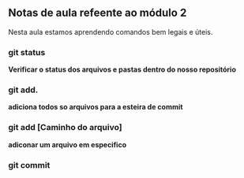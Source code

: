 ## Notas de aula refeente ao módulo 2

Nesta aula estamos aprendendo comandos bem legais e úteis.


### git status
**Verificar o status dos arquivos e pastas dentro do nosso repositório**

### git add. 
**adiciona todos so arquivos para a esteira de commit**

### git add [Caminho do arquivo]
**adiconar um arquivo em especifico**

### git commit
